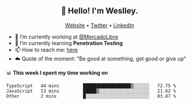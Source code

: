 <h2 align="center">👋 Hello! I'm Weslley.</h2>
<p align="center">
  <a href="http://weslleyneri.com.br">Website</a> •
  <a href="https://twitter.com/Weslley_Neri">Twitter</a> •
  <a href="https://www.linkedin.com/in/weslley-neri-3658908b">LinkedIn</a>
</p>


- 🔭 I’m currently working at [@MercadoLibre](https://github.com/mercadolibre)
- 🌱 I’m currently learning **Penetration Testing**
- 📫 How to reach me: [here](mailto:weslley39@gmail.com)
- ☁️ Quote of the moment: "Be good at something, get good or give up"

📊 **This week I spent my time working on**
<!--START_SECTION:waka-->

```text
TypeScript   44 mins         ██████████████████▒░░░░░░   72.75 %
JavaScript   13 mins         █████▒░░░░░░░░░░░░░░░░░░░   21.62 %
Other        2 mins          █░░░░░░░░░░░░░░░░░░░░░░░░   03.87 %
```

<!--END_SECTION:waka-->

<!-- Inspired by https://github.com/gruselhaus/gruselhaus -->